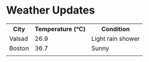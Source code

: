 # Weather Updates

<!-- WEATHER-UPDATE-START -->
<table><tr><th>City</th><th>Temperature (°C)</th><th>Condition</th></tr><tr><td>Valsad</td><td>26.9</td><td>Light rain shower</td></tr><tr><td>Boston</td><td>36.7</td><td>Sunny</td></tr><tr><td></td><td></td><td></td></tr></table>
<!-- WEATHER-UPDATE-END -->

